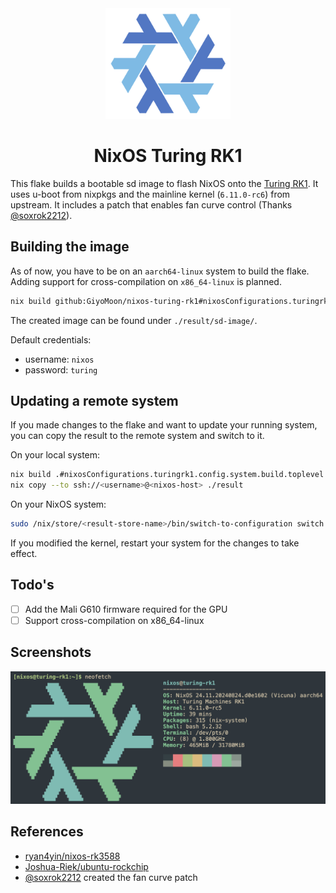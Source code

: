 <div align="center"><img src="assets/nixos.svg" width=200 /></div>
<h1 align="center">NixOS Turing RK1</h1>

This flake builds a bootable sd image to flash NixOS onto the [Turing RK1](https://turingpi.com/product/turing-rk1/). It uses u-boot from nixpkgs and the mainline kernel (`6.11.0-rc6`) from upstream. It includes a patch that enables fan curve control (Thanks [@soxrok2212](https://github.com/soxrok2212)).

## Building the image
As of now, you have to be on an `aarch64-linux` system to build the flake. Adding support for cross-compilation on `x86_64-linux` is planned.

```bash
nix build github:GiyoMoon/nixos-turing-rk1#nixosConfigurations.turingrk1.config.system.build.sdImage
```

The created image can be found under `./result/sd-image/`.

Default credentials:
- username: `nixos`
- password: `turing`

## Updating a remote system
If you made changes to the flake and want to update your running system, you can copy the result to the remote system and switch to it.

On your local system:
```bash
nix build .#nixosConfigurations.turingrk1.config.system.build.toplevel
nix copy --to ssh://<username>@<nixos-host> ./result
```
On your NixOS system:
```bash
sudo /nix/store/<result-store-name>/bin/switch-to-configuration switch
```

If you modified the kernel, restart your system for the changes to take effect.

## Todo's
- [ ] Add the Mali G610 firmware required for the GPU
- [ ] Support cross-compilation on x86_64-linux

## Screenshots

![NixOS neofetch](./assets/neofetch.webp)

## References
- [ryan4yin/nixos-rk3588](https://github.com/ryan4yin/nixos-rk3588)
- [Joshua-Riek/ubuntu-rockchip](https://github.com/Joshua-Riek/ubuntu-rockchip)
- [@soxrok2212](https://github.com/soxrok2212) created the fan curve patch

